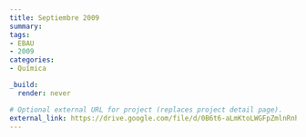 ```yaml
---
title: Septiembre 2009
summary:
tags:
- EBAU
- 2009
categories:
- Química

_build:
  render: never

# Optional external URL for project (replaces project detail page).
external_link: https://drive.google.com/file/d/0B6t6-aLmKtoLWGFpZmlnRnhUQWM/view
---
```


